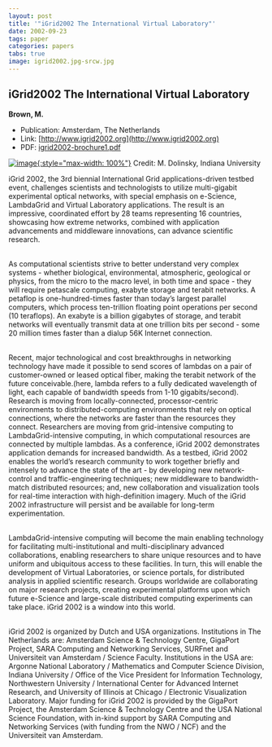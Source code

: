```yaml
---
layout: post
title: '"iGrid2002 The International Virtual Laboratory"'
date: 2002-09-23
tags: paper
categories: papers
tabs: true
image: igrid2002.jpg-srcw.jpg
---
```


## iGrid2002 The International Virtual Laboratory
**Brown, M.**
- Publication: Amsterdam, The Netherlands
- Link: [http://www.igrid2002.org](http://www.igrid2002.org)
- PDF: [igrid2002-brochure1.pdf](/documents/igrid2002-brochure1.pdf)


[![image](https://www.evl.uic.edu/output/originals/igrid2002.jpg-srcw.jpg){:style="max-width: 100%"}](https://www.evl.uic.edu/output/originals/igrid2002.jpg-srcw.jpg)
Credit: M. Dolinsky, Indiana University

iGrid 2002, the 3rd biennial International Grid applications-driven testbed event, challenges scientists and technologists to utilize multi-gigabit experimental optical networks, with special emphasis on e-Science, LambdaGrid and Virtual Laboratory applications. The result is an impressive, coordinated effort by 28 teams representing 16 countries, showcasing how extreme networks, combined with application advancements and middleware innovations, can advance scientific research.<br><br>

As computational scientists strive to better understand very complex systems - whether biological, environmental, atmospheric, geological or physics, from the micro to the macro level, in both time and space - they will require petascale computing, exabyte storage and terabit networks. A petaflop is one-hundred-times faster than today&rsquo;s largest parallel computers, which process ten-trillion floating point operations per second (10 teraflops). An exabyte is a billion gigabytes of storage, and terabit networks will eventually transmit data at one trillion bits per second - some 20 million times faster than a dialup 56K Internet connection.<br><br>

Recent, major technological and cost breakthroughs in networking technology have made it possible to send scores of lambdas on a pair of customer-owned or leased optical fiber, making the terabit network of the future conceivable.(here, lambda refers to a fully dedicated wavelength of light, each capable of bandwidth speeds from 1-10 gigabits/second). Research is moving from locally-connected, processor-centric environments to distributed-computing environments that rely on optical connections, where the networks are faster than the resources they connect. Researchers are moving from grid-intensive computing to LambdaGrid-intensive computing, in which computational resources are connected by multiple lambdas. As a conference, iGrid 2002 demonstrates application demands for increased bandwidth. As a testbed, iGrid 2002 enables the world&rsquo;s research community to work together briefly and intensely to advance the state of the art - by developing new network-control and traffic-engineering techniques; new middleware to bandwidth-match distributed resources; and, new collaboration and visualization tools for real-time interaction with high-definition imagery. Much of the iGrid 2002 infrastructure will persist and be available for long-term experimentation.<br><br>

LambdaGrid-intensive computing will become the main enabling technology for facilitating multi-institutional and multi-disciplinary advanced collaborations, enabling researchers to share unique resources and to have uniform and ubiquitous access to these facilities. In turn, this will enable the development of Virtual Laboratories, or science portals, for distributed analysis in applied scientific research. Groups worldwide are collaborating on major research projects, creating experimental platforms upon which future e-Science and large-scale distributed computing experiments can take place. iGrid 2002 is a window into this world.<br><br>

iGrid 2002 is organized by Dutch and USA organizations. Institutions in The Netherlands are: Amsterdam Science &amp; Technology Centre, GigaPort Project, SARA Computing and Networking Services, SURFnet and Universiteit van Amsterdam / Science Faculty. Institutions in the USA are: Argonne National Laboratory / Mathematics and Computer Science Division, Indiana University / Office of the Vice President for Information Technology, Northwestern University / International Center for Advanced Internet Research, and University of Illinois at Chicago / Electronic Visualization Laboratory. Major funding for iGrid 2002 is provided by the GigaPort Project, the Amsterdam Science &amp; Technology Centre and the USA National Science Foundation, with in-kind support by SARA Computing and Networking Services (with funding from the NWO / NCF) and the Universiteit van Amsterdam.